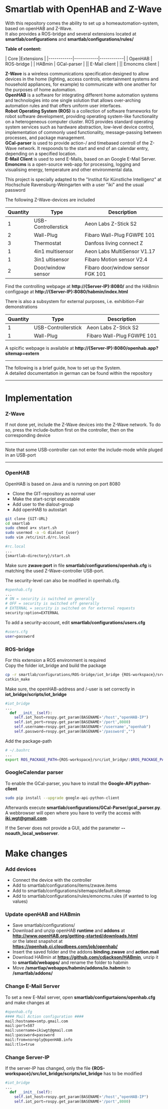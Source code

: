 # Smartlab with OpenHAB and Z-Wave

With this repository comes the ability to set up a homeautomation-system, based on openHAB and Z-Wave.  
It also provides a ROS-bridge and several extensions located at **smartlab/configurations** and **smartlab/configurations/rules/**

**Table of content:**

| Core         |Extensions |
|------------|------------|------------|
| OpenHAB      | ROS-bridge    |
| HABmin      | GCal-parser  |
|| E-Mail client     |
|| Emoncms client    |

**Z-Wave** is a wireless communications specification designed to allow devices in the home (lighting, access controls, entertainment systems and household appliances, for example) to communicate with one another for the purposes of home automation.  
**OpenHAB** is a software for integrating different home automation systems and technologies into one single solution that allows over-arching automation rules and that offers uniform user interfaces.  
**Robot Operating System (ROS)** is a collection of software frameworks for robot software development, providing operating system-like functionality on a heterogeneous computer cluster. ROS provides standard operating system services such as hardware abstraction, low-level device control, implementation of commonly used functionality, message-passing between processes, and package management.  
**GCal-parser** is used to provide action-/ and timebased controll of the Z-Wave network. It respoonds to the start and end of an calendar entry, depending on a specified location.  
**E-Mail Client** is used to send E-Mails, based on an Google E-Mail Server.  
**Emoncms** is a open-source web-app for processing, logging and visualising energy, temperature and other environmental data.

This project is specially adapted to the "Institut für Künstliche Intelligenz" at Hochschule Ravensburg-Weingarten with a user "iki" and the usual password

The following Z-Wave-devices are included

|Quantity   |Type               |Description                        |
|-----------|-----------|-----------|
|1          |USB-Controllerstick|Aeon Labs Z-Stick S2               |
|2          |Wall-Plug          |Fibaro Wall-Plug FGWPE 101         |
|3          |Thermostat         |Danfoss living connect Z           |
|1          |4in1 multisensor   |Aeon Labs MultiSensor V1.17        |
|1          |3in1 ultisensor    |Fibaro Motion sensor V2.4          |
|2          |Door/window sensor |Fibaro door/window sensor FGK 101  |

Find the controlling webpage at **http://{Server-IP}:8080/** and the HABmin configpage at **http://{Server-IP}:8080/habmin/index.html**

There is also a subsystem for external purposes, i.e. exhibition-Fair demonstrations

|Quantity   |Type               |Description                |
|-----------|-----------|-----------|
|1          |USB-Controllerstick|Aeon Labs Z-Stick S2       |
|1          |Wall-Plug          |Fibaro Wall-Plug FGWPE 101 |

A spicific webpage is available at **http://{Server-IP}:8080/openhab.app?sitemap=extern**
***
The following is a brief guide, how to set up the System.  
A detailed documentation in german can be found within the repository
***
# Implementation
### Z-Wave
If not done yet, include the Z-Wave devices into the Z-Wave network.
To do so, press the include-button first on the controller, then on the corresponding device
***
Note that some USB-controller can not enter the include-mode while pluged in an USB-port
***

### OpenHAB

OpenHAB is based on Java and is running on port 8080

* Clone the GIT-repository as normal user
* Make the start-script executable
* Add user to the dialout-group
* Add openHAB to autostart

``` sh
git clone {GIT-URL}
cd smartlab
sudo chmod a+x start.sh
sudo usermod -a -G dialout {user}
sudo vim /etc/init.d/rc.local
```
```sh
#rc.local
...
{smartlab-directory}/start.sh
```
Make sure **zwave:port** in file **smartlab/configurations/openhab.cfg** is matching the used Z-Wave-controller USB-port.

The security-level can also be modified in openhab.cfg. 
```sh
#openhab.cfg
...
# ON = security is switched on generally
# OFF = security is switched off generally
# EXTERNAL = security is switched on for external requests 
security:option=EXTERNAL
```
To add a security-account, edit **smartlab/configurations/users.cfg**
```sh
#users.cfg
user=password
```

### ROS-bridge

For this extension a ROS environment is required  
Copy the folder iot_bridge and build the package
``` sh
cp -r smartlab/configurations/ROS-bridge/iot_bridge {ROS-workspace}/src/
catkin_make
```
Make sure, the openHAB-address and /-user is set correctly in **iot_bridge/scripts/iot_bridge**
```python
#iot_bridge
...
  def __init__(self):
    self.iot_host=rospy.get_param(BASENAME+'/host',"openHAB-IP")
    self.iot_port=rospy.get_param(BASENAME+'/port',8080)
    self.username=rospy.get_param(BASENAME+'/username',"openhab")
    self.password=rospy.get_param(BASENAME+'/password',"")
```

Add the package-path
```sh
# ~/.bashrc
...
export ROS_PACKAGE_PATH={ROS-workspace}/src/iot_bridge/:$ROS_PACKAGE_PATH
```

### GoogleCalendar parser
To enable the GCal-parser, you have to install the **Google-API python-client**
``` sh
sudo pip install --upgrade google-api-python-client
```
Afterwards execute **smartlab/configurations/GCal-Parser/gcal_parser.py**.  
A webbrowser will open where you have to verify the access with **iki.wgt@gmail.com**.  

If the Server does not provide a GUI, add the parameter **--noauth_local_webserver**.  
# Make changes

### Add devices
* Connect the device with the controller
* Add to smartlab/configurations/items/zwave.items
* Add to smartlab/configurations/sitemaps/default.sitemap
* Add to smartlab/configurations/rules/emoncms.rules (if wanted to log values)

### Update openHAB and HABmin
* Save smartlab/configurations/
* Download and unzip openHAB **runtime** and **addons** at **http://www.openHAB.org/getting-started/downloads.html**  
or the latest snapshot at **https://openhab.ci.cloudbees.com/job/openhab/**
* Insert the saved folder and the addons **binding.zwave** and **action.mail**
* Download HABmin at **https://github.com/cdjackson/HABmin**, unzip it to **smartlab/webapps/** and rename the folder to habmin
* Move **/smartlap/webapps/habmin/addons/io.habmin** to **/smartlab/addons/**

### Change E-Mail Server

To set a new E-Mail server, open **smartlab/configurtaions/openhab.cfg** and make changes at

```sh
#openhab.cfg
#### Mail Action configuration ####
mail:hostname=smtp.gmail.com
mail:port=587
mail:username=ikiwgt@gmail.com
mail:password=password
mail:from=noreply@openHAB.info
mail:tls=true
```

### Change Server-IP

If the server-IP has changed, only the file **{ROS-workspace}/src/iot_bridge/scripts/iot_bridge** has to be modified
```python
#iot_bridge
...
  def __init__(self):
    self.iot_host=rospy.get_param(BASENAME+'/host',"openHAB-IP")
    self.iot_port=rospy.get_param(BASENAME+'/port',8080)
```

